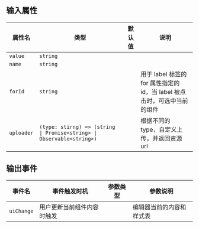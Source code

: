 <h2 uiAnchor id="输入属性">输入属性</h2>

| 属性名     | 类型      | 默认值 |说明    |
| --            | --            | --            |--     |
| `value`       | `string`      |               |       |
| `name`        | `string`      |               |       |
| `forId`       | `string`      |               |用于 label 标签的 for 属性指定的 id，当 label 被点击时，可选中当前的组件  |
| `uploader`| `(type: stirng) => (string \| Promise<string> \| Observable<string>)`      |              | 根据不同的 type，自定义上传，并返回资源 url  |

<h2 uiAnchor id="输出事件">输出事件</h2>

| 事件名         | 事件触发时机 | 参数类型              | 参数说明    |
| --             | --          | --                   | --          |
| `uiChange` | 用户更新当前组件内容时触发 |   | 编辑器当前的内容和样式表 |
